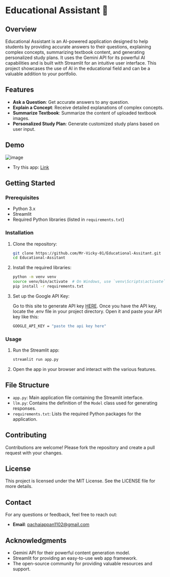 # Educational Assistant 📖

## Overview

Educational Assistant is an AI-powered application designed to help students by providing accurate answers to their questions, explaining complex concepts, summarizing textbook content, and generating personalized study plans. It uses the Gemini API for its powerful AI capabilities and is built with Streamlit for an intuitive user interface. This project showcases the use of AI in the educational field and can be a valuable addition to your portfolio.

## Features

- **Ask a Question**: Get accurate answers to any question.
- **Explain a Concept**: Receive detailed explanations of complex concepts.
- **Summarize Textbook**: Summarize the content of uploaded textbook images.
- **Personalized Study Plan**: Generate customized study plans based on user input.

## Demo
![image](https://github.com/Mr-Vicky-01/Legal-Doc-Analyzer/assets/143078285/4d72af99-037d-4797-8842-f0b021d1de87)

- Try this app: [Link](https://huggingface.co/spaces/Mr-Vicky-01/Educational-Assitant)

## Getting Started

### Prerequisites

- Python 3.x
- Streamlit
- Required Python libraries (listed in `requirements.txt`)

### Installation

1. Clone the repository:
    ```bash
    git clone https://github.com/Mr-Vicky-01/Educational-Assitant.git
    cd Educational-Assitant
    ```

2. Install the required libraries:
    ```bash
    python -m venv venv
    source venv/bin/activate  # On Windows, use `venv\Scripts\activate`
    pip install -r requirements.txt
    ```

3. Set up the Google API Key:

    Go to this site to generate API key [HERE](https://aistudio.google.com). Once you have the API key, locate the .env file in your project directory. Open it and paste your API key like this:
    ```bash
    GOOGLE_API_KEY = "paste the api key here"
    ```

### Usage

1. Run the Streamlit app:
    ```bash
    streamlit run app.py
    ```

2. Open the app in your browser and interact with the various features.

## File Structure

- `app.py`: Main application file containing the Streamlit interface.
- `llm.py`: Contains the definition of the `Model` class used for generating responses.
- `requirements.txt`: Lists the required Python packages for the application.

## Contributing

Contributions are welcome! Please fork the repository and create a pull request with your changes.

## License

This project is licensed under the MIT License. See the LICENSE file for more details.

## Contact

For any questions or feedback, feel free to reach out:

- **Email**: pachaiappan1102@gmail.com

## Acknowledgments

- Gemini API for their powerful content generation model.
- Streamlit for providing an easy-to-use web app framework.
- The open-source community for providing valuable resources and support.
